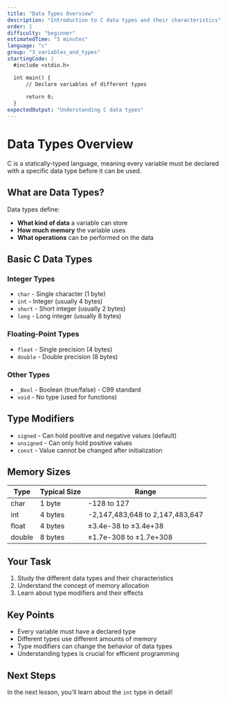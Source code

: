 ```yaml
---
title: "Data Types Overview"
description: "Introduction to C data types and their characteristics"
order: 1
difficulty: "beginner"
estimatedTime: "5 minutes"
language: "c"
group: "3_variables_and_types"
startingCode: |
  #include <stdio.h>

  int main() {
      // Declare variables of different types
      
      return 0;
  }
expectedOutput: "Understanding C data types"
---
```


# Data Types Overview

C is a statically-typed language, meaning every variable must be declared with a specific data type before it can be used.

## What are Data Types?

Data types define:

- **What kind of data** a variable can store
- **How much memory** the variable uses
- **What operations** can be performed on the data

## Basic C Data Types

### Integer Types

- `char` - Single character (1 byte)
- `int` - Integer (usually 4 bytes)
- `short` - Short integer (usually 2 bytes)
- `long` - Long integer (usually 8 bytes)

### Floating-Point Types

- `float` - Single precision (4 bytes)
- `double` - Double precision (8 bytes)

### Other Types

- `_Bool` - Boolean (true/false) - C99 standard
- `void` - No type (used for functions)

## Type Modifiers

- `signed` - Can hold positive and negative values (default)
- `unsigned` - Can only hold positive values
- `const` - Value cannot be changed after initialization

## Memory Sizes

| Type   | Typical Size | Range                           |
| ------ | ------------ | ------------------------------- |
| char   | 1 byte       | -128 to 127                     |
| int    | 4 bytes      | -2,147,483,648 to 2,147,483,647 |
| float  | 4 bytes      | ±3.4e-38 to ±3.4e+38            |
| double | 8 bytes      | ±1.7e-308 to ±1.7e+308          |

## Your Task

1. Study the different data types and their characteristics
2. Understand the concept of memory allocation
3. Learn about type modifiers and their effects

## Key Points

- Every variable must have a declared type
- Different types use different amounts of memory
- Type modifiers can change the behavior of data types
- Understanding types is crucial for efficient programming

## Next Steps

In the next lesson, you'll learn about the `int` type in detail!
